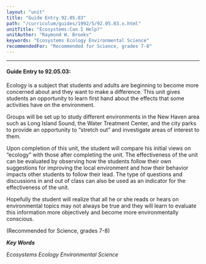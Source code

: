 ```yaml
---
layout: "unit"
title: "Guide Entry 92.05.03"
path: "/curriculum/guides/1992/5/92.05.03.x.html"
unitTitle: "Ecosystems:Can I Help?"
unitAuthor: "Raymond W. Brooks"
keywords: "Ecosystems Ecology Environmental Science"
recommendedFor: "Recommended for Science, grades 7-8"
---
```

<body>
<hr/>
<h4>
Guide Entry to 92.05.03:
</h4>
Ecology is a subject that students and adults are beginning to become more concerned about and they want to make a difference. This unit gives students an opportunity to learn first hand about the effects that some activities have on the environment.
<p>
Groups will be set up to study different environments in the New Haven area such as Long Island Sound, the Water Treatment Center, and the city parks to provide an opportunity to “stretch out” and investigate areas of interest to them.
</p>
<p>
Upon completion of this unit, the student will compare his initial views on “ecology” with those after completing the unit. The effectiveness of the unit can be evaluated by observing how the students follow their own suggestions for improving the local environment and how their behavior impacts other students to follow their lead. The type of questions and discussions in and out of class can also be used as an indicator for the effectiveness of the unit.
</p>
<p>
Hopefully the student will realize that all he or she reads or hears on environmental topics may not always be true and they will learn to evaluate this information more objectively and become more environmentally conscious.
</p>
<p>
(Recommended for Science, grades 7-8)
</p>
<p>
<b>
<i>
Key Words
</i>
</b>
<br/>
</p>
<p>
<i>
Ecosystems Ecology Environmental Science
</i>
</p>
</body>